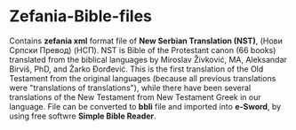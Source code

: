 # Zefania-Bible-files
Contains **zefania xml** format file of **New Serbian Translation (NST)**,  (Нови Српски Превод) (НСП).
NST is Bible of the Protestant canon (66 books) translated from the biblical languages by Miroslav Živković, MA, Aleksandar Birviš, PhD, and Žarko Đorđević. This is the first translation of the Old Testament from the original languages (because all previous translations were "translations of translations"), while there have been several translations of the New Testament from New Testament Greek in our language.
File can be converted to **bbli** file and imported into **e-Sword**, by using free softwre **Simple Bible Reader**.
